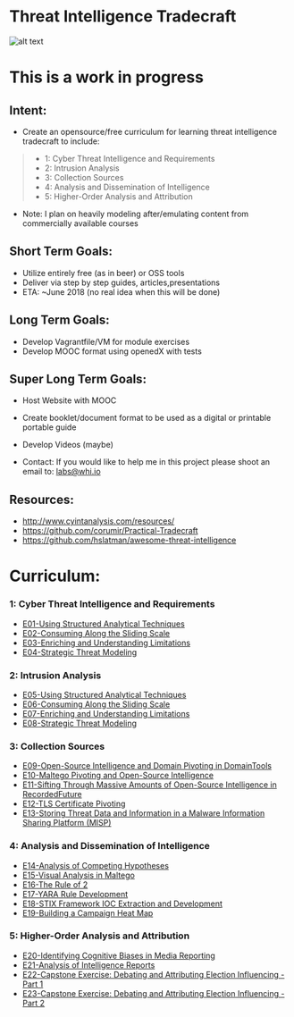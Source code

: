 #  **Threat Intelligence Tradecraft**
![alt text](https://imgur.com/zFiHJiZ.jpg "Banner")

# This is a work in progress 
## Intent:
 * Create an opensource/free curriculum for learning threat intelligence tradecraft to include:

>  * 1: Cyber Threat Intelligence and Requirements  
>  * 2: Intrusion Analysis
>  * 3: Collection Sources  
>  * 4: Analysis and Dissemination of Intelligence  
>  * 5: Higher-Order Analysis and Attribution

 * Note: I plan on heavily modeling after/emulating content from commercially available courses

## Short Term Goals:
 * Utilize entirely free (as in beer) or OSS tools
 * Deliver via step by step guides, articles,presentations
 * ETA: ~June 2018 (no real idea when this will be done)
 
## Long Term Goals:
 * Develop Vagrantfile/VM for module exercises
 * Develop MOOC format using openedX with tests
 
## Super Long Term Goals:
 * Host Website with MOOC
 * Create booklet/document format to be used as a digital or printable portable guide
 * Develop Videos (maybe)

 * Contact: If you would like to help me in this project please shoot an email to: labs@whi.io

## Resources:
 * http://www.cyintanalysis.com/resources/
 * https://github.com/corumir/Practical-Tradecraft
 * https://github.com/hslatman/awesome-threat-intelligence
# **Curriculum:**

### 1: Cyber Threat Intelligence and Requirements
* [E01-Using Structured Analytical Techniques](https://github.com/WeaveryHeavy/Threat-Intelligence-Tradecraft/blob/master/1%20Cyber%20Threat%20Intelligence%20and%20Requirements/Exercises/E01-Using%20Structured%20Analytical%20Techniques.md)
* [E02-Consuming Along the Sliding Scale](https://github.com/WeaveryHeavy/Threat-Intelligence-Tradecraft/blob/master/1%20Cyber%20Threat%20Intelligence%20and%20Requirements/Exercises/E02-Consuming%20Along%20the%20Sliding%20Scale)
* [E03-Enriching and Understanding Limitations](https://github.com/WeaveryHeavy/Threat-Intelligence-Tradecraft/blob/master/1%20Cyber%20Threat%20Intelligence%20and%20Requirements/Exercises/E03-Strategic%20Threat%20Modeling.md)
* [E04-Strategic Threat Modeling](https://github.com/WeaveryHeavy/Threat-Intelligence-Tradecraft/blob/master/1%20Cyber%20Threat%20Intelligence%20and%20Requirements/Exercises/E04-Enriching%20and%20Understanding%20Limitations.md)

### 2: Intrusion Analysis
* [E05-Using Structured Analytical Techniques](https://github.com/WeaveryHeavy/Threat-Intelligence-Tradecraft/blob/master/2%20Intrusion%20Analysis/Exercises/E05-Using%20Structured%20Analytical%20Techniques.md)
* [E06-Consuming Along the Sliding Scale](https://github.com/WeaveryHeavy/Threat-Intelligence-Tradecraft/blob/master/2%20Intrusion%20Analysis/Exercises/E06-Consuming%20Along%20the%20Sliding%20Scale)
* [E07-Enriching and Understanding Limitations](https://github.com/WeaveryHeavy/Threat-Intelligence-Tradecraft/blob/master/2%20Intrusion%20Analysis/Exercises/E07-Strategic%20Threat%20Modeling.md)
* [E08-Strategic Threat Modeling](https://github.com/WeaveryHeavy/Threat-Intelligence-Tradecraft/blob/master/2%20Intrusion%20Analysis/Exercises/E08-Enriching%20and%20Understanding%20Limitations.md)



### 3: Collection Sources
* [E09-Open-Source Intelligence and Domain Pivoting in DomainTools](https://github.com/WeaveryHeavy/Threat-Intelligence-Tradecraft/blob/master/3%20Collection%20Sources/Exercises/E09-Open-Source%20Intelligence%20and%20Domain%20Pivoting%20in%20DomainTools)
* [E10-Maltego Pivoting and Open-Source Intelligence](https://github.com/WeaveryHeavy/Threat-Intelligence-Tradecraft/blob/master/3%20Collection%20Sources/Exercises/E10-Maltego%20Pivoting%20and%20Open-Source%20Intelligence)
* [E11-Sifting Through Massive Amounts of Open-Source Intelligence in RecordedFuture](https://github.com/WeaveryHeavy/Threat-Intelligence-Tradecraft/blob/master/3%20Collection%20Sources/Exercises/E11-Sifting%20Through%20Massive%20Amounts%20of%20Open-Source%20Intelligence%20in%20RecordedFuture)
* [E12-TLS Certificate Pivoting](https://github.com/WeaveryHeavy/Threat-Intelligence-Tradecraft/blob/master/3%20Collection%20Sources/Exercises/E12-TLS%20Certificate%20Pivoting)
* [E13-Storing Threat Data and Information in a Malware Information Sharing Platform (MISP)](https://github.com/WeaveryHeavy/Threat-Intelligence-Tradecraft/blob/master/3%20Collection%20Sources/Exercises/E13-Storing%20Threat%20Data%20and%20Information%20in%20a%20Malware%20Information%20Sharing%20Platform%20(MISP))


### 4: Analysis and Dissemination of Intelligence
* [E14-Analysis of Competing Hypotheses](https://github.com/WeaveryHeavy/Threat-Intelligence-Tradecraft/blob/master/4%20Analysis%20and%20Dissemination%20of%20Intelligence/Exercises/E14-Analysis%20of%20Competing%20Hypotheses)
* [E15-Visual Analysis in Maltego](https://github.com/WeaveryHeavy/Threat-Intelligence-Tradecraft/blob/master/4%20Analysis%20and%20Dissemination%20of%20Intelligence/Exercises/E15-Visual%20Analysis%20in%20Maltego)
* [E16-The Rule of 2](https://github.com/WeaveryHeavy/Threat-Intelligence-Tradecraft/blob/master/4%20Analysis%20and%20Dissemination%20of%20Intelligence/Exercises/E16-The%20Rule%20of%202)
* [E17-YARA Rule Development](https://github.com/WeaveryHeavy/Threat-Intelligence-Tradecraft/blob/master/4%20Analysis%20and%20Dissemination%20of%20Intelligence/Exercises/E17-YARA%20Rule%20Development)
* [E18-STIX Framework IOC Extraction and Development](https://github.com/WeaveryHeavy/Threat-Intelligence-Tradecraft/blob/master/4%20Analysis%20and%20Dissemination%20of%20Intelligence/Exercises/E18-STIX%20Framework%20IOC%20Extraction%20and%20Development)
* [E19-Building a Campaign Heat Map](https://github.com/WeaveryHeavy/Threat-Intelligence-Tradecraft/blob/master/4%20Analysis%20and%20Dissemination%20of%20Intelligence/Exercises/E19-Building%20a%20Campaign%20Heat%20Map)



### 5: Higher-Order Analysis and Attribution
* [E20-Identifying Cognitive Biases in Media Reporting](https://github.com/WeaveryHeavy/Threat-Intelligence-Tradecraft/blob/master/5%20Higher-Order%20Analysis%20and%20Attribution/Exercises/E20-Identifying%20Cognitive%20Biases%20in%20Media%20Reporting)
* [E21-Analysis of Intelligence Reports](https://github.com/WeaveryHeavy/Threat-Intelligence-Tradecraft/blob/master/5%20Higher-Order%20Analysis%20and%20Attribution/Exercises/E21-Analysis%20of%20Intelligence%20Reports)
* [E22-Capstone Exercise: Debating and Attributing Election  Influencing - Part 1](https://github.com/WeaveryHeavy/Threat-Intelligence-Tradecraft/blob/master/5%20Higher-Order%20Analysis%20and%20Attribution/Exercises/E22-Capstone%20Exercise:%20Debating%20and%20Attributing%20Election%20%20Influencing%20-%20Part%201)
* [E23-Capstone Exercise: Debating and Attributing Election Influencing - Part 2](https://github.com/WeaveryHeavy/Threat-Intelligence-Tradecraft/blob/master/5%20Higher-Order%20Analysis%20and%20Attribution/Exercises/E23-Capstone%20Exercise:%20Debating%20and%20Attributing%20Election%20Influencing%20-%20Part%202)
